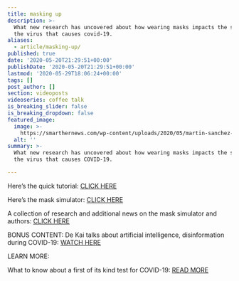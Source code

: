 ```yaml
---
title: masking up
description: >-
  What new research has uncovered about how wearing masks impacts the spread of
  the virus that causes covid-19.
aliases:
  - article/masking-up/
published: true
date: '2020-05-20T21:29:51+00:00'
publishDate: '2020-05-20T21:29:51+00:00'
lastmod: '2020-05-29T18:06:24+00:00'
tags: []
post_author: []
section: videoposts
videoseries: coffee talk
is_breaking_slider: false
is_breaking_dropdown: false
featured_image:
  image: >-
    https://smarthernews.com/wp-content/uploads/2020/05/martin-sanchez-_FNQgT-CjWU-unsplash-min-1024x683.jpg
  alt: ''
summary: >-
  What new research has uncovered about how wearing masks impacts the spread of
  the virus that causes COVID-19.

---
```

Here’s the quick tutorial: [CLICK HERE](\"https://www.youtube.com/watch?v=yfeW2l8G_W4&feature=youtu.be\")

Here’s the mask simulator: [CLICK HERE](\"http://dek.ai/masksim/\")

A collection of research and additional news on the mask simulator and authors: [CLICK HERE](\"http://dek.ai/masks4all/index.html\")

BONUS CONTENT: De Kai talks about artificial intelligence, disinformation during COVID-19: [WATCH HERE](\"https://youtu.be/mFvghdU-Kps\")

LEARN MORE:

What to know about a first of its kind test for COVID-19: [READ MORE](\"https://smarthernews.com/first-antigen-test/\")